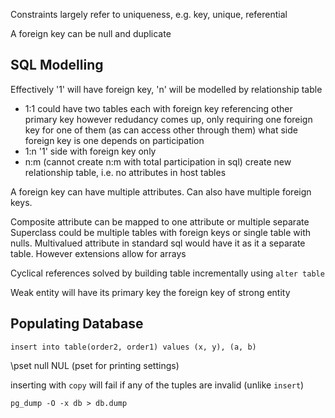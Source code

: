 <!-- SPDX-License-Identifier: zlib-acknowledgement -->
Constraints largely refer to uniqueness, e.g. key, unique, referential

A foreign key can be null and duplicate

## SQL Modelling
Effectively '1' will have foreign key, 'n' will be modelled by relationship table
* 1:1 
  could have two tables each with foreign key referencing other primary key
  however redudancy comes up, only requiring one foreign key for one of them (as can access other through them)
  what side foreign key is one depends on participation
* 1:n
  '1' side with foreign key only
* n:m (cannot create n:m with total participation in sql)
  create new relationship table, i.e. no attributes in host tables

A foreign key can have multiple attributes.
Can also have multiple foreign keys.

Composite attribute can be mapped to one attribute or multiple separate
Superclass  could be multiple tables with foreign keys or single table with nulls.
Multivalued attribute in standard sql would have it as it a separate table. However extensions allow for arrays

Cyclical references solved by building table incrementally using `alter table`

Weak entity will have its primary key the foreign key of strong entity

## Populating Database
`insert into table(order2, order1) values (x, y), (a, b)`

\pset null NUL (pset for printing settings)

inserting with `copy` will fail if any of the tuples are invalid (unlike `insert`)

`pg_dump -O -x db > db.dump`
